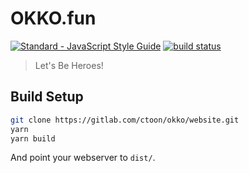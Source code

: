 # OKKO.fun
[![Standard - JavaScript Style Guide](https://img.shields.io/badge/code%20style-standard-green.svg)](http://standardjs.com/)
[![build status](https://gitlab.com/ctoon/okko/website/badges/master/build.svg)](https://gitlab.com/ctoon/okko/website/commits/master)

> Let's Be Heroes!


## Build Setup

``` bash
git clone https://gitlab.com/ctoon/okko/website.git
yarn
yarn build
```

And point your webserver to `dist/`.
